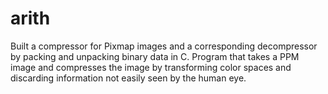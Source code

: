 # arith
Built a compressor for Pixmap images and a corresponding decompressor by packing and unpacking binary data in C. Program that takes a PPM image and compresses the image by transforming color spaces and discarding information not easily seen by the human eye.

